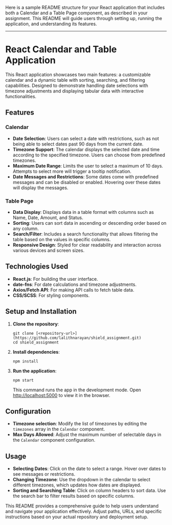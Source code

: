 Here is a sample README structure for your React application that includes both a Calendar and a Table Page component, as described in your assignment. This README will guide users through setting up, running the application, and understanding its features.

---

# React Calendar and Table Application

This React application showcases two main features: a customizable calendar and a dynamic table with sorting, searching, and filtering capabilities. Designed to demonstrate handling date selections with timezone adjustments and displaying tabular data with interactive functionalities.

## Features

### Calendar
- **Date Selection**: Users can select a date with restrictions, such as not being able to select dates past 90 days from the current date.
- **Timezone Support**: The calendar displays the selected date and time according to the specified timezone. Users can choose from predefined timezones.
- **Maximum Date Range**: Limits the user to select a maximum of 10 days. Attempts to select more will trigger a tooltip notification.
- **Date Messages and Restrictions**: Some dates come with predefined messages and can be disabled or enabled. Hovering over these dates will display the messages.

### Table Page
- **Data Display**: Displays data in a table format with columns such as Name, Date, Amount, and Status.
- **Sorting**: Users can sort data in ascending or descending order based on any column.
- **Search/Filter**: Includes a search functionality that allows filtering the table based on the values in specific columns.
- **Responsive Design**: Styled for clear readability and interaction across various devices and screen sizes.

## Technologies Used
- **React.js**: For building the user interface.
- **date-fns**: For date calculations and timezone adjustments.
- **Axios/Fetch API**: For making API calls to fetch table data.
- **CSS/SCSS**: For styling components.

## Setup and Installation
1. **Clone the repository**:
   ```
   git clone [<repository-url>](https://github.com/lalithnarayan/shield_assignment.git)
   cd shield_assignment
   ```

2. **Install dependencies**:
   ```
   npm install
   ```

3. **Run the application**:
   ```
   npm start
   ```
   This command runs the app in the development mode. Open [http://localhost:5000](http://localhost:5000) to view it in the browser.

## Configuration
- **Timezone selection**: Modify the list of timezones by editing the `timezones` array in the `Calendar` component.
- **Max Days Allowed**: Adjust the maximum number of selectable days in the `Calendar` component configuration.

## Usage
- **Selecting Dates**: Click on the date to select a range. Hover over dates to see messages or restrictions.
- **Changing Timezone**: Use the dropdown in the calendar to select different timezones, which updates how dates are displayed.
- **Sorting and Searching Table**: Click on column headers to sort data. Use the search bar to filter results based on specific columns.


This README provides a comprehensive guide to help users understand and navigate your application effectively. Adjust paths, URLs, and specific instructions based on your actual repository and deployment setup.
